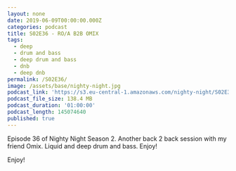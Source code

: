 ```yaml
---
layout: none
date: 2019-06-09T00:00:00.000Z
categories: podcast
title: S02E36 - RO/A B2B OMIX
tags:
  - deep
  - drum and bass
  - deep drum and bass
  - dnb
  - deep dnb
permalink: /S02E36/
image: /assets/base/nighty-night.jpg
podcast_link: 'https://s3.eu-central-1.amazonaws.com/nighty-night/S02E36.mp3'
podcast_file_size: 138.4 MB
podcast_duration: '01:00:00'
podcast_length: 145074640
published: true
---
```

Episode 36 of Nighty Night Season 2. Another back 2 back session with my friend Omix. Liquid and deep drum and bass. Enjoy!

Enjoy!
